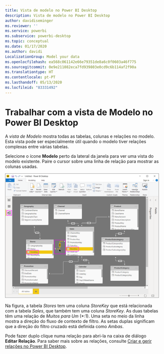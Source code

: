 ```yaml
---
title: Vista de modelo no Power BI Desktop
description: Vista de modelo no Power BI Desktop
author: davidiseminger
ms.reviewer: ''
ms.service: powerbi
ms.subservice: powerbi-desktop
ms.topic: conceptual
ms.date: 01/17/2020
ms.author: davidi
LocalizationGroup: Model your data
ms.openlocfilehash: ea568c061142e66e79351de8a6c0f0603a46f775
ms.sourcegitcommit: 0e9e211082eca7fd939803e0cd9c6b114af2f90a
ms.translationtype: HT
ms.contentlocale: pt-PT
ms.lasthandoff: 05/13/2020
ms.locfileid: "83331492"
---
```

# <a name="work-with-model-view-in-power-bi-desktop"></a>Trabalhar com a vista de Modelo no Power BI Desktop

A *vista de Modelo* mostra todas as tabelas, colunas e relações no modelo. Esta vista pode ser especialmente útil quando o modelo tiver relações complexas entre várias tabelas.

Selecione o ícone **Modelo** perto da lateral da janela para ver uma vista do modelo existente. Paire o cursor sobre uma linha de relação para mostrar as colunas usadas.

![Vista de modelo, Power BI Desktop](media/desktop-relationship-view/model-view-full-screen.png)

Na figura, a tabela *Stores* tem uma coluna *StoreKey* que está relacionada com a tabela *Sales*, que também tem uma coluna *StoreKey*. As duas tabelas têm uma relação de *Muitos para Um* (\*:1). Uma seta no meio da linha mostra a direção do fluxo de contexto de filtro. As setas duplas significam que a direção do filtro cruzado está definida como *Ambas*.

Pode fazer duplo clique numa relação para abri-la na caixa de diálogo **Editar Relação**. Para saber mais sobre as relações, consulte [Criar e gerir relações no Power BI Desktop](desktop-create-and-manage-relationships.md).

